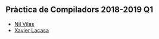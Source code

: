 ## Pràctica de Compiladors 2018-2019 Q1

- [Nil Vilas](https://github.com/NIL6NIL6/LP-Compiladors/tree/master/Practica)
- [Xavier Lacasa](https://github.com/xlacasa/practicaCompiladors)

